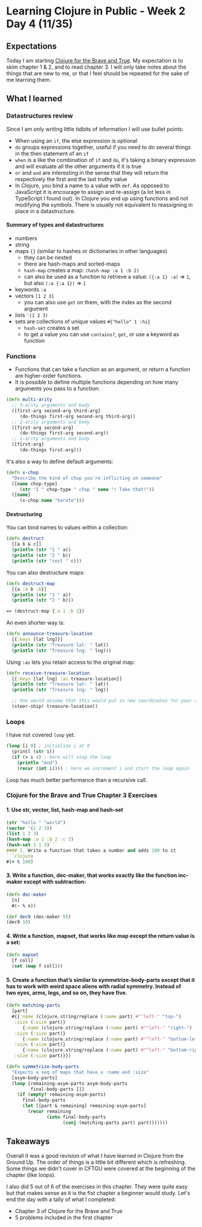 # Learning Clojure in Public - Week 2 Day 4 (11/35)

## Expectations

Today I am starting [Clojure for the Brave and True](https://braveclojure.com). My expectation is to skim chapter 1 & 2, and to read chapter 3. I will only take notes about the things that are new to me, or that I feel should be repeated for the sake of me learning them.

## What I learned

### Datastructures review

Since I am only writing little tidbits of information I will use bullet points:

-   When using an `if`, the else expression is optional
-   `do` groups expressions together, useful if you need to do several things in the then statement of an `if`
-   `when` is a like the combination of `if` and `do`, it's taking a binary expression and will evaluate all the other arguments if it is true
-   `or` and `and` are interesting in the sense that they will return the respectively the first and the last truthy value
-   In Clojure, you bind a name to a value with `def`. As opposed to JavaScript it is encourage to assign and re-assign (a lot less in TypeScript I found out). In Clojure you end up using functions and not modifying the symbols. There is usually not equivalent to reassigning in place in a datastructure.

#### Summary of types and datastructures

-   numbers
-   string
-   maps `{}` (similar to hashes or dictionaries in other languages)
    -   they can be nested
    -   there are hash-maps and sorted-maps
    -   `hash-map` creates a map: `(hash-map :a 1 :b 2)`
    -   can also be used as a function to retrieve a value: `({:a 1} :a)` => `1`, but also `(:a {:a 1})` => `1`
-   keywords `:a`
-   vectors `[1 2 3]`
    -   you can also use `get` on them, with the index as the second argument
-   lists `'(1 2 3)`
-   sets are collections of unique values `#{"hello" 1 :hi}`
    -   `hash-set` creates a set
    -   to get a value you can use `contains?`, `get`, or use a keyword as function

### Functions

-   Functions that can take a function as an argument, or return a function are higher-order functions.
-   It is possible to define multiple functions depending on how many arguments you pass to a function:

```clojure
(defn multi-arity
  ;; 3-arity arguments and body
  ([first-arg second-arg third-arg]
     (do-things first-arg second-arg third-arg))
  ;; 2-arity arguments and body
  ([first-arg second-arg]
     (do-things first-arg second-arg))
  ;; 1-arity arguments and body
  ([first-arg]
     (do-things first-arg)))
```

It's also a way to define default arguments:

```clojure
(defn x-chop
  "Describe the kind of chop you're inflicting on someone"
  ([name chop-type]
     (str "I " chop-type " chop " name "! Take that!"))
  ([name]
     (x-chop name "karate")))
```

#### Destructuring

You can bind names to values within a collection:

```clojure
(defn destruct
  [[a b & c]]
  (println (str "1 " a))
  (println (str "2 " b))
  (println (str "rest " c)))
```

You can also destructure maps:

```clojure
(defn destruct-map
  [{a :a b :b}]
  (println (str "1 " a))
  (println (str "2 " b)))

=> (destruct-map {:a 1 :b 2})
```

An even shorter way is:

```clojure
(defn announce-treasure-location
  [{:keys [lat lng]}]
  (println (str "Treasure lat: " lat))
  (println (str "Treasure lng: " lng)))
```

Using `:as` lets you retain access to the original map:

```clojure
(defn receive-treasure-location
  [{:keys [lat lng] :as treasure-location}]
  (println (str "Treasure lat: " lat))
  (println (str "Treasure lng: " lng))

  ;; One would assume that this would put in new coordinates for your ship
  (steer-ship! treasure-location))
```

### Loops

I have not covered `loop` yet.

```clojure
(loop [i 0] ; initialize i at 0
  (printl (str i))
  (if (> i 4) ; here will stop the loop
    (println "end")
    (recur (int i)))) ; here we increment i and start the loop again
```

Loop has much better performance than a recursive call.

### Clojure for the Brave and True Chapter 3 Exercises

#### 1. Use str, vector, list, hash-map and hash-set

````clojure
(str "hello " "world")
(vector '(1 2 3))
(list 1 2 3)
(hash-map :a 1 :b 2 :c 3)
(hash-set 1 1 2)```
#### 2. Write a function that takes a number and adds 100 to it
```clojure
#(+ % 100)
````

#### 3. Write a function, dec-maker, that works exactly like the function inc-maker except with subtraction:

```clojure
(defn dec-maker
  [n]
  #(- % n))

(def dec9 (dec-maker 9))
(dec9 10)
```

#### 4. Write a function, mapset, that works like map except the return value is a set:

```clojure
(defn mapset
  [f coll]
  (set (map f coll)))
```

#### 5. Create a function that’s similar to symmetrize-body-parts except that it has to work with weird space aliens with radial symmetry. Instead of two eyes, arms, legs, and so on, they have five.

```clojure
(defn matching-parts
  [part]
  #{{:name (clojure.string/replace (:name part) #"^left-" "top-")
   :size (:size part)}
      {:name (clojure.string/replace (:name part) #"^left-" "right-")
   :size (:size part)}
      {:name (clojure.string/replace (:name part) #"^left-" "bottom-left-")
   :size (:size part)}
      {:name (clojure.string/replace (:name part) #"^left-" "bottom-right-")
   :size (:size part)}})

(defn symmetrize-body-parts
  "Expects a seq of maps that have a :name and :size"
  [asym-body-parts]
  (loop [remaining-asym-parts asym-body-parts
         final-body-parts []]
    (if (empty? remaining-asym-parts)
      final-body-parts
      (let [[part & remaining] remaining-asym-parts]
        (recur remaining
               (into final-body-parts
                     (conj (matching-parts part) part)))))))
```

## Takeaways

Overall it was a good revision of what I have learned in Clojure from the Ground Up. The order of things is a little bit different which is refreshing. Some things we didn't cover in CFTGU were covered at the beginning of the chapter (like loops).

I also did 5 out of 6 of the exercises in this chapter. They were quite easy but that makes sense as it is the fist chapter a beginner would study.
Let's end the day with a tally of what I completed:

-   Chapter 3 of Clojure for the Brave and True
-   5 problems included in the first chapter

